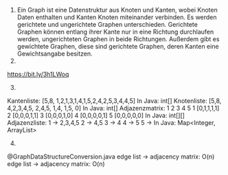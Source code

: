 1. Ein Graph ist eine Datenstruktur aus Knoten und Kanten, wobei Knoten Daten enthalten und Kanten Knoten miteinander
   verbinden. Es werden gerichtete und ungerichtete Graphen unterschieden. Gerichtete Graphen können entlang ihrer Kante
   nur in eine Richtung durchlaufen werden, ungerichteten Graphen in beide Richtungen. Außerdem gibt es gewichtete
   Graphen, diese sind gerichtete Graphen, deren Kanten eine Gewichtsangabe besitzen.
2.

https://bit.ly/3h1LWoq

3.

Kantenliste:
[5,8, 1,2,1,3,1,4,1,5,2,4,2,5,3,4,4,5]
In Java: int[]
Knotenliste:
[5,8, 4,2,3,4,5, 2,4,5, 1,4, 1,5, 0]
In Java: int[]
Adjazenzmatrix:
1 2 3 4 5 1 [0,1,1,1,1]
2 [0,0,0,1,1]
3 [0,0,0,1,0]
4 [0,0,0,0,1]
5 [0,0,0,0,0]
In Java: int[][]
Adjazenzliste:
1 -> 2,3,4,5 2 -> 4,5 3 -> 4 4 -> 5 5 ->
In Java: Map<Integer, ArrayList<Integer>>

4.

@GraphDataStructureConversion.java edge list -> adjacency matrix: O(n)
edge list -> adjacency matrix: O(n)

